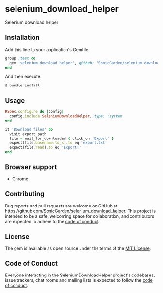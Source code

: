 # selenium_download_helper

Selenium download helper

## Installation

Add this line to your application's Gemfile:

```ruby
group :test do
  gem 'selenium_download_helper', github: 'SonicGarden/selenium_download_helper'
end
```

And then execute:

    $ bundle install

## Usage

```ruby
RSpec.configure do |config|
  config.include SeleniumDownloadHelper, type: :system
end
```

```ruby
it 'Download files' do
  visit export_path
  file = wait_for_downloaded { click_on 'Export' }
  expect(file.basename.to_s).to eq 'export.txt'
  expect(file.read).to eq 'Export!'
end
```

## Browser support

- Chrome

## Contributing

Bug reports and pull requests are welcome on GitHub at https://github.com/SonicGarden/selenium_download_helper. This project is intended to be a safe, welcoming space for collaboration, and contributors are expected to adhere to the [code of conduct](https://github.com/[USERNAME]/selenium_download_helper/blob/master/CODE_OF_CONDUCT.md).

## License

The gem is available as open source under the terms of the [MIT License](https://opensource.org/licenses/MIT).

## Code of Conduct

Everyone interacting in the SeleniumDownloadHelper project's codebases, issue trackers, chat rooms and mailing lists is expected to follow the [code of conduct](https://github.com/[USERNAME]/selenium_download_helper/blob/master/CODE_OF_CONDUCT.md).
